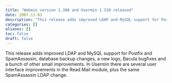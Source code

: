 ```yaml
---
title: "Webmin version 1.380 and Usermin 1.310 released"
date: 2007-11-03
description: "This release adds improved LDAP and MySQL support for Postfix and SpamAssassin, database backup..."
categories: []
aliases: []
toc: false
draft: false
---
```

This release adds improved LDAP and MySQL support for Postfix and SpamAssassin, database backup changes, a new logo, Bacula bugfixes and a bunch of other small improvements. In Usermin there are several user interface improvements in the Read Mail module, plus the same SpamAssassin LDAP change.
